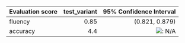| Evaluation score   |   test_variant |                                                                                       95% Confidence Interval |
|:-------------------|---------------:|--------------------------------------------------------------------------------------------------------------:|
| fluency            |           0.85 |                                                                                                (0.821, 0.879) |
| accuracy           |            4.4 | ![: N/A](https://img.shields.io/badge/-N%2FA-e6e6e3 "Confidence interval not applicable for this score type") |
